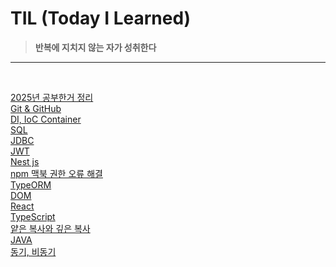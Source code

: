 # TIL (Today I Learned)
><b>반복에 지치지 않는 자가 성취한다 </b>
<hr>
<br>

[2025년 공부한거 정리](/2025/)
<br>
[Git & GitHub](/2025/Git%20&%20GitHub/)
<br>
[DI, IoC Container](/2025/DI,%20IoC%20컨테이너_02_22.md)
<br>
[SQL](/2025/SQL/)
<br>
[JDBC](/2025/JDBC/)
<br>
[JWT](/2025/JWT.md)
<br>
[Nest js](/2025/Nest%20js/)
<br>
[npm 맥북 권한 오류 해결](/2025/npm%20맥북%20권한%20오류%20해결법.md)
<br>
[TypeORM](/2025/TypeORM)
<br>
[DOM](/2025/DOM.md)
<br>
[React](/2025/React/)
<br>
[TypeScript](/2025/TypeScirpt/)
<br>
[얕은 복사와 깊은 복사](/2025/얕은%20복사와%20깊은%20복사.md)
<br>
[JAVA](/2025/JAVA/)
<br>
[동기, 비동기](/2025/동기%20비동기.md)